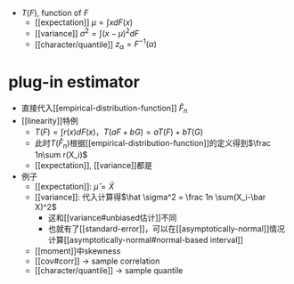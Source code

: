 - $T(F)$, function of $F$
  - [[expectation]] $\mu =\int xdF(x)$
  - [[variance]] $\sigma^2=\int (x-\mu)^2 dF$
  - [[character/quantile]] $z_{\alpha}=F^{-1}(\alpha)$
# plug-in estimator
- 直接代入[[empirical-distribution-function]] $\hat F_n$
- [[linearity]]特例
  - $T(F)=\int r(x)dF(x)$，$T(aF+bG)=aT(F)+bT(G)$
  - 此时$T(\hat F_n)$根据[[empirical-distribution-function]]的定义得到$\frac 1n\sum r(X_i)$
  - [[expectation]], [[variance]]都是
- 例子
  - [[expectation]]: $\hat \mu =\bar X$
  - [[variance]]: 代入计算得$\hat \sigma^2 = \frac 1n \sum(X_i-\bar X)^2$
    - 这和[[variance#unbiased估计]]不同
    - 也就有了[[standard-error]]，可以在[[asymptotically-normal]]情况计算[[asymptotically-normal#normal-based interval]]
  - [[moment]]中skewness
  - [[cov#corr]] -> sample correlation
  - [[character/quantile]] -> sample quantile